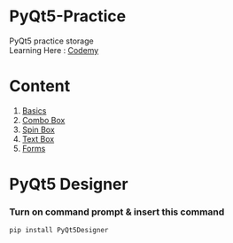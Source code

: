 # PyQt5-Practice
PyQt5 practice storage\
Learning Here : [Codemy](https://www.youtube.com/playlist?list=PLCC34OHNcOtpmCA8s_dpPMvQLyHbvxocY)

# Content
1. [Basics](https://github.com/YapWH1208/PyQt5-Practice/blob/main/PyQt5/1%20-%20basic.py)
2. [Combo Box](https://github.com/YapWH1208/PyQt5-Practice/blob/main/PyQt5/2%20-%20combo%20boxes.py)
3. [Spin Box](https://github.com/YapWH1208/PyQt5-Practice/blob/main/PyQt5/3%20-%20spin%20boxes.py)
4. [Text Box](https://github.com/YapWH1208/PyQt5-Practice/blob/main/PyQt5/4%20-%20text%20boxes.py)
5. [Forms](https://github.com/YapWH1208/PyQt5-Practice/blob/main/PyQt5/5%20-%20forms.py)

# PyQt5 Designer
### Turn on command prompt & insert this command
```
pip install PyQt5Designer
```
